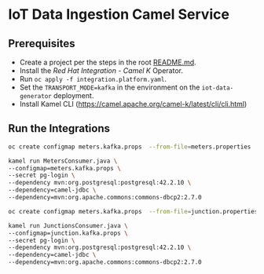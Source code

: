 # IoT Data Ingestion Camel Service

## Prerequisites

* Create a project per the steps in the root [README.md](/README.md).
* Install the *Red Hat Integration - Camel K* Operator.
* Run `oc apply -f integration.platform.yaml`.
* Set the `TRANSPORT_MODE=kafka` in the environment on the `iot-data-generator` deployment.
* Install Kamel CLI (https://camel.apache.org/camel-k/latest/cli/cli.html)

## Run the Integrations

```bash
oc create configmap meters.kafka.props  --from-file=meters.properties

kamel run MetersConsumer.java \
--configmap=meters.kafka.props \
--secret pg-login \
--dependency mvn:org.postgresql:postgresql:42.2.10 \
--dependency=camel-jdbc \
--dependency=mvn:org.apache.commons:commons-dbcp2:2.7.0

oc create configmap meters.kafka.props  --from-file=junction.properties

kamel run JunctionsConsumer.java \
--configmap=junction.kafka.props \
--secret pg-login \
--dependency mvn:org.postgresql:postgresql:42.2.10 \
--dependency=camel-jdbc \
--dependency=mvn:org.apache.commons:commons-dbcp2:2.7.0
```

